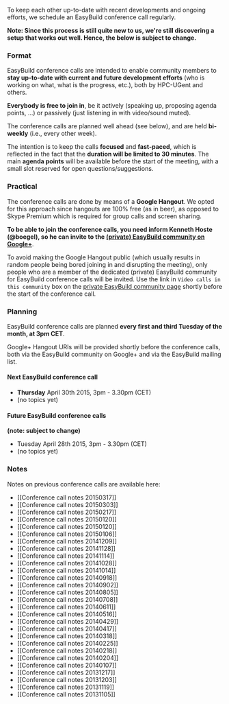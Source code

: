 To keep each other up-to-date with recent developments and ongoing efforts, we schedule an EasyBuild conference call regularly.

**Note: Since this process is still quite new to us, we're still discovering a setup that works out well. Hence, the below is subject to change.**

### Format

EasyBuild conference calls are intended to enable community members to **stay up-to-date with current and future development efforts** (who is working on what, what is the progress, etc.), both by HPC-UGent and others.

**Everybody is free to join in**, be it actively (speaking up, proposing agenda points, ...) or passively (just listening in with video/sound muted).

The conference calls are planned well ahead (see below), and are held **bi-weekly** (i.e., every other week).

The intention is to keep the calls **focused** and **fast-paced**, which is reflected in the fact that the **duration will be limited to 30 minutes**. The main **agenda points** will be available before the start of the meeting, with a small slot reserved for open questions/suggestions.

### Practical

The conference calls are done by means of a **Google Hangout**. We opted for this approach since hangouts are 100% free (as in beer), as opposed to Skype Premium which is required for group calls and screen sharing.

**To be able to join the conference calls, you need inform Kenneth Hoste (@boegel), so he can invite to the [(private) EasyBuild community on Google+](https://plus.google.com/communities/107060659541429449722)**.

To avoid making the Google Hangout public (which usually results in random people being bored joining in and disrupting the meeting), only people who are a member of the dedicated (private) EasyBuild community for EasyBuild conference calls will be invited.
Use the link in `Video calls in this community` box on the [private EasyBuild community page](https://plus.google.com/communities/107060659541429449722) shortly before the start of the conference call.

### Planning

EasyBuild conference calls are planned **every first and third Tuesday of the month, at 3pm CET**.

Google+ Hangout URIs will be provided shortly before the conference calls, both via the EasyBuild community on Google+ and via the EasyBuild mailing list.

#### Next EasyBuild conference call

 * **Thursday** April 30th 2015, 3pm - 3.30pm (CET)
  * (no topics yet)

#### Future EasyBuild conference calls

**(note: subject to change)**

 * Tuesday April 28th 2015, 3pm - 3.30pm (CET)
  * (no topics yet)

### Notes

Notes on previous conference calls are available here:

 * [[Conference call notes 20150317]]
 * [[Conference call notes 20150303]]
 * [[Conference call notes 20150217]]
 * [[Conference call notes 20150120]]
 * [[Conference call notes 20150120]]
 * [[Conference call notes 20150106]]
 * [[Conference call notes 20141209]]
 * [[Conference call notes 20141128]]
 * [[Conference call notes 20141114]]
 * [[Conference call notes 20141028]]
 * [[Conference call notes 20141014]]
 * [[Conference call notes 20140918]]
 * [[Conference call notes 20140902]]
 * [[Conference call notes 20140805]]
 * [[Conference call notes 20140708]]
 * [[Conference call notes 20140611]]
 * [[Conference call notes 20140516]]
 * [[Conference call notes 20140429]]
 * [[Conference call notes 20140417]]
 * [[Conference call notes 20140318]]
 * [[Conference call notes 20140225]]
 * [[Conference call notes 20140218]]
 * [[Conference call notes 20140204]]
 * [[Conference call notes 20140107]]
 * [[Conference call notes 20131217]]
 * [[Conference call notes 20131203]]
 * [[Conference call notes 20131119]]
 * [[Conference call notes 20131105]]